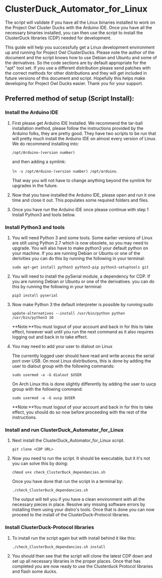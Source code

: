 # ClusterDuck_Automator_for_Linux

The script will validate if you have all the Linux binaries installed to work on the Project Owl Cluster Ducks with the Arduino IDE.  Once you have all the necessary binaries installed, you can then use the script to install the ClusterDuck libraries (CDP) needed for development.

This guide will help you successfully get a Linux development environment up and running for Project Owl ClusterDucks.  Please note the author of the document and the script knows how to use Debian and Ubuntu and some of the derivatives.  So the code sections are by default appropriate for the "apt" tool set.  If you use a different distribution please send patches with the correct methods for other distributions and they will get included in future versions of this document and script.  Hopefully this helps make developing for Project Owl Ducks easier.  Thank you for your support.   
 
## Preferred method of setup (Script Install):

### Install the Arduino IDE
1. First please get Arduino IDE Installed.  We recommend the tar-ball installation method, please follow the instructions provided by the Arduino folks, they are pretty good.  They have two scripts to be run that will pretty much install the Arduino IDE on almost every version of Linux.  We do recommend installing into:

	`/opt/Arduino-(version number)`
	
 	and then adding a symlink: 
	
	`ln -s /opt/Arduino-(version number) /opt/arduino`.  
	
 	That way you will not have to change anything beyond the symlink for upgrades in the future.
 
2. Now that you have installed the Arduino IDE, please open and run it one time and close it out. This populates some required folders and files.

3. Once you have run the Arduino IDE once please continue with step 1 Install Python3 and tools below.

### Install Python3 and tools
1. You will need Python 3 and some tools.  Some earlier versions of Linux are still using Python 2.7 which is now obsolete, so you may need to upgrade. You will also have to make python3 your default python on your machine.  If you are running Debian or Ubuntu or one of the derivities you can do this by running the following in your terminal:

	`sudo apt-get install python3 python3-pip python3-setuptools git`
 
2. You will need to install the pySerial module, a dependency for CDP.  If you are running Debian or Ubuntu or one of the derivatives. you can do this by running the following in your terminal:
		
	`pip3 install pyserial`

3. Now make Python 3 the default interpreter is possible by running:sudo
		
	`update-alternatives --install /usr/bin/python python /usr/bin/python3 10`

 	**Note:**You must logout of your account and back in for this to take effect, however wait until you run the next command as it also requires logging out and back in to take effect.

4. You may need to add your user to dialout on Linux

	The currently logged user should have read and write access the serial port over USB.  On most Linux distributions, this is done by adding the user to dialout group with the following commands:

	`sudo usermod -a -G dialout $USER`

	On Arch Linux this is done slightly differently by adding the user to uucp group with the following command:

	`sudo usermod -a -G uucp $USER`

	**Note:**You must logout of your account and back in for this to take effect, you should do so now before proceeding with the rest of the instructions.

### Install and run ClusterDuck_Automator_for_Linux
1. Next install the ClusterDuck_Automator_for_Linux script.  
	
	`git clone <CDP URL>`

2. Now you need to run the script. It should be executable, but it it's not you can solve this by doing:

	`chmod u+x check_ClusterDuck_dependancies.sh`

 	Once you have done that run the script in a terminal by: 
	
	`./check_ClusterDuck_dependancies.sh`
	
 	The output will tell you if you have a clean environment with all the necessary pieces in place. Resolve any missing software errors by installing them using your distro's tools.  Once that is done you can now proceed to the install of the ClusterDuck-Protocol libraries.

### Install ClusterDuck-Protocol libraries
1. To install run the script again but with install behind it like this: 

	`./check_ClusterDuck_dependancies.sh install`

2.  You should then see that the script will clone the latest CDP down and set up all necessary libraries in the proper places. Once that has completed you are now ready to use the Clusterduck Protocol libraries and flash some ducks.

